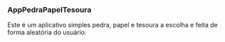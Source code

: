 ### AppPedraPapelTesoura
Este é um aplicativo simples pedra, papel e tesoura a escolha e feita de forma aleatória do usuário.
